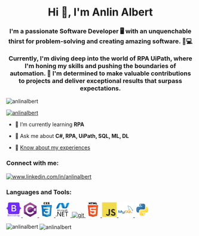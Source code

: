 <h1 align="center">Hi 👋, I'm Anlin Albert</h1>
<h3 align="center">I'm a passionate Software Developer 🖥️ with an unquenchable thirst for problem-solving and creating amazing software. 💪💻<br><br>Currently, I'm diving deep into the world of RPA UiPath, where I'm honing my skills and pushing the boundaries of automation. 🚀 I'm determined to make valuable contributions to projects and deliver exceptional results that surpass expectations.</h3>

<p align="left"> <img src="https://komarev.com/ghpvc/?username=anlinalbert&label=Profile%20views&color=0e75b6&style=flat" alt="anlinalbert" /> </p>

<p align="left"> <a href="https://github.com/ryo-ma/github-profile-trophy"><img src="https://github-profile-trophy.vercel.app/?username=anlinalbert" alt="anlinalbert" /></a> </p>

- 🌱 I’m currently learning **RPA**

- 💬 Ask me about **C#, RPA, UiPath, SQL, ML, DL**

- 📄 <a href="https://www.canva.com/design/DAGEwFf97ho/2KxDC9p2zoOyIaC1ZZg9Mg/view?utm_content=DAGEwFf97ho&utm_campaign=designshare&utm_medium=link&utm_source=editor">Know about my experiences</a> </p>

<h3 align="left">Connect with me:</h3>
<p align="left">
<a href="https://linkedin.com/in/anlinalbert" target="blank"><img align="center" src="https://raw.githubusercontent.com/rahuldkjain/github-profile-readme-generator/master/src/images/icons/Social/linked-in-alt.svg" alt="www.linkedin.com/in/anlinalbert" height="30" width="40" /></a>
</p>

<h3 align="left">Languages and Tools:</h3>
<p align="left"> <a href="https://getbootstrap.com" target="_blank" rel="noreferrer"> <img src="https://raw.githubusercontent.com/devicons/devicon/master/icons/bootstrap/bootstrap-plain-wordmark.svg" alt="bootstrap" width="40" height="40"/> </a> <a href="https://www.w3schools.com/cs/" target="_blank" rel="noreferrer"> <img src="https://raw.githubusercontent.com/devicons/devicon/master/icons/csharp/csharp-original.svg" alt="csharp" width="40" height="40"/> </a> <a href="https://www.w3schools.com/css/" target="_blank" rel="noreferrer"> <img src="https://raw.githubusercontent.com/devicons/devicon/master/icons/css3/css3-original-wordmark.svg" alt="css3" width="40" height="40"/> </a> <a href="https://dotnet.microsoft.com/" target="_blank" rel="noreferrer"> <img src="https://raw.githubusercontent.com/devicons/devicon/master/icons/dot-net/dot-net-original-wordmark.svg" alt="dotnet" width="40" height="40"/> </a> <a href="https://git-scm.com/" target="_blank" rel="noreferrer"> <img src="https://www.vectorlogo.zone/logos/git-scm/git-scm-icon.svg" alt="git" width="40" height="40"/> </a> <a href="https://www.w3.org/html/" target="_blank" rel="noreferrer"> <img src="https://raw.githubusercontent.com/devicons/devicon/master/icons/html5/html5-original-wordmark.svg" alt="html5" width="40" height="40"/> </a> <a href="https://developer.mozilla.org/en-US/docs/Web/JavaScript" target="_blank" rel="noreferrer"> <img src="https://raw.githubusercontent.com/devicons/devicon/master/icons/javascript/javascript-original.svg" alt="javascript" width="40" height="40"/> </a> <a href="https://www.mysql.com/" target="_blank" rel="noreferrer"> <img src="https://raw.githubusercontent.com/devicons/devicon/master/icons/mysql/mysql-original-wordmark.svg" alt="mysql" width="40" height="40"/> </a> <a href="https://www.python.org" target="_blank" rel="noreferrer"> <img src="https://raw.githubusercontent.com/devicons/devicon/master/icons/python/python-original.svg" alt="python" width="40" height="40"/> </a> </p>

<p><img align="left" src="https://github-readme-stats.vercel.app/api/top-langs?username=anlinalbert&show_icons=true&locale=en&layout=compact" alt="anlinalbert" /></p>

<p>&nbsp;<img align="center" src="https://github-readme-stats.vercel.app/api?username=anlinalbert&show_icons=true&locale=en" alt="anlinalbert" /></p>
